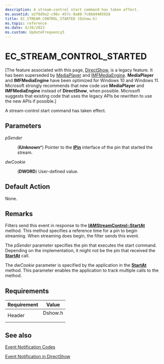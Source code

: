 ```yaml
---
description: A stream-control start command has taken effect.
ms.assetid: e2f8d9a2-c96c-457c-8a88-7c86d4405928
title: EC_STREAM_CONTROL_STARTED (Dshow.h)
ms.topic: reference
ms.date: 4/26/2023
ms.custom: UpdateFrequency5
---
```


# EC\_STREAM\_CONTROL\_STARTED

\[The feature associated with this page, [DirectShow](/windows/win32/directshow/directshow), is a legacy feature. It has been superseded by [MediaPlayer](/uwp/api/Windows.Media.Playback.MediaPlayer) and [IMFMediaEngine](/windows/win32/api/mfmediaengine/nn-mfmediaengine-imfmediaengine). **MediaPlayer** and **IMFMediaEngine** have been optimized for Windows 10 and Windows 11. Microsoft strongly recommends that new code use **MediaPlayer** and **IMFMediaEngine** instead of **DirectShow**, when possible. Microsoft suggests that existing code that uses the legacy APIs be rewritten to use the new APIs if possible.\]

A stream-control start command has taken effect.

## Parameters

<dl> <dt>

<span id="pSender"></span><span id="psender"></span><span id="PSENDER"></span>*pSender*
</dt> <dd>

(**IUnknown**\*) Pointer to the [**IPin**](/windows/desktop/api/Strmif/nn-strmif-ipin) interface of the pin that started the stream.

</dd> <dt>

<span id="dwCookie"></span><span id="dwcookie"></span><span id="DWCOOKIE"></span>*dwCookie*
</dt> <dd>

(**DWORD**) User-defined value.

</dd> </dl>

## Default Action

None.

## Remarks

Filters send this event in response to the [**IAMStreamControl::StartAt**](/windows/desktop/api/Strmif/nf-strmif-iamstreamcontrol-startat) method. This method specifies a reference time for a pin to begin streaming. When streaming does begin, the filter sends this event.

The *pSender* parameter specifies the pin that executes the start command. Depending on the implementation, it might not be the pin that received the [**StartAt**](/windows/desktop/api/Strmif/nf-strmif-iamstreamcontrol-startat) call.

The *dwCookie* parameter is specified by the application in the [**StartAt**](/windows/desktop/api/Strmif/nf-strmif-iamstreamcontrol-startat) method. This parameter enables the application to track multiple calls to the method.

## Requirements



| Requirement | Value |
|-------------------|------------------------------------------------------------------------------------|
| Header<br/> | <dl> <dt>Dshow.h</dt> </dl> |



## See also

<dl> <dt>

[Event Notification Codes](event-notification-codes.md)
</dt> <dt>

[Event Notification in DirectShow](event-notification-in-directshow.md)
</dt> </dl>

 

 




